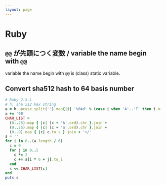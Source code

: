 ```yaml
---
layout: page
---
```


# Ruby

## `@@` が先頭につく変数 / variable the name begin with `@@`

variable the name begin with `@@` is (class) static variable.

## Convert sha512 hash to 64 basis number

```ruby
# Ruby 2.5.1
# h: sha 512 hex string
a = h.upcase.split('').map{|i| '%04d' % (case i when 'A'..'F' then i.ord - 'A'.ord + 10; else i.to_i end).to_s(2) }.join
a += '00'
CHAR_LIST =
  (0..25).map { |c| (c + 'A'.ord).chr }.join +
  (0..25).map { |c| (c + 'a'.ord).chr }.join +
  (0..9).map { |c| c.to_s }.join + '+/'
s = ''
for i in 0..(a.length / 6)
  c = 0
  for j in 0..5
    c *= 2
    c += a[i * 6 + j].to_i
  end
  s << CHAR_LIST[c]
end
puts s
```
